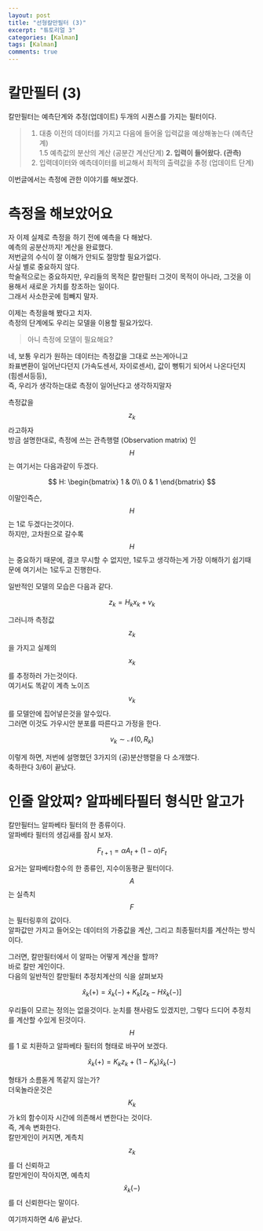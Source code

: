```yaml
---
layout: post
title: "선형칼만필터 (3)"  
excerpt: "튜토리얼 3"  
categories: [Kalman]
tags: [Kalman]
comments: true
---
```

# 칼만필터 (3)
칼만필터는 예측단계와 추정(업데이트) 두개의 시퀀스를 가지는 필터이다.   

>1. 대충 이전의 데이터를 가지고 다음에 들어올 입력값을 예상해놓는다 (예측단계)   
> 1.5 예측값의 분산의 계산 (공분간 계산단계)
>**2. 입력이 들어왔다. (관측)**
>3. 입력데이터와 예측데이터를 비교해서 최적의 출력값을 추정 (업데이트 단계)


이번글에서는 측정에 관한 이야기를 해보겠다.  

# 측정을 해보았어요

자 이제 실제로 측정을 하기 전에 예측을 다 해놨다.  
예측의 공분산까지! 계산을 완료했다.  
저번글의 수식이 잘 이해가 안되도 절망할 필요가없다.  
사실 별로 중요하지 않다.  
학술적으로는 중요하지만, 우리들의 목적은 칼만필터 그것이 목적이 아니라, 그것을 이용해서 새로운 가치를 창조하는 일이다.  
그래서 사소한곳에 힘빼지 말자.  
    
이제는 측정을해 봤다고 치자.  
측정의 단계에도 우리는 모델을 이용할 필요가있다.  

> 아니 측정에 모델이 필요해요?

네, 보통 우리가 원하는 데이터는 측정값을 그대로 쓰는게아니고  
좌표변환이 일어난다던지 (가속도센서, 자이로센서), 값이 뻥튀기 되어서 나온다던지 (힘센서등등),   
즉, 우리가 생각하는대로 측정이 일어난다고 생각하지말자  

측정값을 $$z_k$$ 라고하자  
방금 설명한대로, 측정에 쓰는 관측행렬 (Observation matrix) 인 $$H$$ 는 여기서는 다음과같이 두겠다.  

$$ H: \begin{bmatrix}
    1 & 0\\
    0 & 1
    \end{bmatrix} $$

이말인즉슨, $$H$$ 는 1로 두겠다는것이다.  
하지만, 고차원으로 갈수록 $$H$$ 는 중요하기 때문에, 결코 무시할 수 없지만, 1로두고 생각하는게 가장 이해하기 쉽기때문에 여기서는 1로두고 진행한다.   

일반적인 모델의 모습은 다음과 같다.  

$$z_k = H_k x_k + v_k$$

그러니까 측정값 $$z_k$$을 가지고 실제의 $$x_k$$ 를 추정하러 가는것이다.  
여기서도 똑같이 계측 노이즈 $$v_k$$ 를 모델안에 집어넣은것을 알수있다.  
그러면 이것도 가우시안 분포를 따른다고 가정을 한다.

$$v_k \sim \mathcal{N}(0,R_k)$$

이렇게 하면, 저번에 설명했던 3가지의 (공)분산행렬을 다 소개했다.  
축하한다 3/6이 끝났다.

# 인줄 알았찌? 알파베타필터 형식만 알고가

칼만필터느 알파베타 필터의 한 종류이다.  
알파베타 필터의 생김새를 잠시 보자.  

$$F_{t+1} = \alpha A_t + (1-\alpha)F_t $$

요거는 알파베타함수의 한 종류인, 지수이동평균 필터이다.  
$$A$$ 는 실측치 $$F$$ 는 필터링후의 값이다.  
알파값만 가지고 들어오는 데이터의 가중값을 계산, 그리고 최종필터치를 계산하는 방식이다.  

그러면, 칼만필터에서 이 알파는 어떻게 계산을 할까?  
바로 칼만 게인이다.  
다음의 일반적인 칼만필터 추정치계산의 식을 살펴보자

$$\hat{x}_k(+) = \hat{x}_k(-) + K_k[z_k - H\hat{x}_k(-)]$$

우리들이 모르는 정의는 없을것이다.
눈치를 챈사람도 있겠지만, 그렇다 드디어 추정치를 계산할 수있게 된것이다.  
$$H$$ 를 1 로 치환하고 알파베타 필터의 형태로 바꾸어 보겠다.  

$$\hat{x}_k(+) = K_kz_k + (1-K_k)\hat{x}_k(-)$$

형태가 소름돋게 똑같지 않는가?  
더욱놀라운것은 $$K_k$$ 가 k의 함수이자 시간에 의존해서 변한다는 것이다.  
즉, 계속 변화한다.  
칼만게인이 커지면, 계측치 $$z_k$$ 를 더 신뢰하고  
칼만게인이 작아지면, 예측치 $$\hat{x}_k(-)$$ 를 더 신뢰한다는 말이다.  

여기까지하면 4/6 끝났다. 